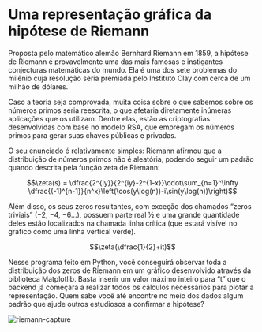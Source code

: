 # Uma representação gráfica da hipótese de Riemann

Proposta pelo matemático alemão Bernhard Riemann em 1859, a hipótese de Riemann é provavelmente uma das mais famosas e instigantes conjecturas matemáticas do mundo. Ela é uma dos sete problemas do milênio cuja resolução seria premiada pelo Instituto Clay com cerca de um milhão de dólares.

Caso a teoria seja comprovada, muita coisa sobre o que sabemos sobre os números primos seria reescrita, o que afetaria diretamente inúmeras aplicações que os utilizam. Dentre elas, estão as criptografias desenvolvidas com base no modelo RSA, que empregam os números primos para gerar suas chaves públicas e privadas.

O seu enunciado é relativamente simples: Riemann afirmou que a distribuição de números primos não é aleatória, podendo seguir um padrão quando descrita pela função zeta de Riemann:

$$\zeta(s) = \dfrac{2^{iy}}{2^{iy}-2^{1-x}}\cdot\sum_{n=1}^\infty \dfrac{(-1)^{n-1}}{n^x}\left(\cos(y\log(n))-i\sin(y\log(n))\right)$$

Além disso, os seus zeros resultantes, com exceção dos chamados “zeros triviais” (−2, −4, −6...), possuem parte real ½ e uma grande quantidade deles estão localizados na chamada linha crítica (que estará visível no gráfico como uma linha vertical verde).

$$\zeta(\dfrac{1}{2}+it)$$

Nesse programa feito em Python, você conseguirá observar toda a distribuição dos zeros de Riemann em um gráfico desenvolvido através da biblioteca Matplotlib. Basta inserir um valor máximo inteiro para “t” que o backend já começará a realizar todos os cálculos necessários para plotar a representação. Quem sabe você até encontre no meio dos dados algum padrão que ajude outros estudiosos a confirmar a hipótese?

![riemann-capture](https://github.com/MarlonDeOliveiraMeth/RiemannHypothesis/assets/82294838/3304993d-97d2-4472-b84a-219e1736cdcf)

